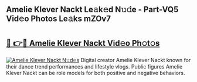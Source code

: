 ## Amelie Klever Nackt Le𝚊k𝚎d N𝚞𝚍e - Part-VQ5 Vid𝚎o Photos Le𝚊ks mZOv7

# <h2><a href="http://fb3sca.evod.top/?m=Amelie+Klever+Nackt">🔗 👉🔴 Amelie Klever Nackt Vid𝚎o Ph𝚘t𝚘s</a></h2>

[![Amelie Klever Nackt N𝚞d𝚎s](https://i.imgur.com/8V9OHl7.gif)](http://fb3sca.evod.top/?m=Amelie+Klever+Nackt)
Digital creator Amelie Klever Nackt known for their dance trend performances and lifestyle vlogs. Public figures Amelie Klever Nackt can be role models for both positive and negative behaviors. 
